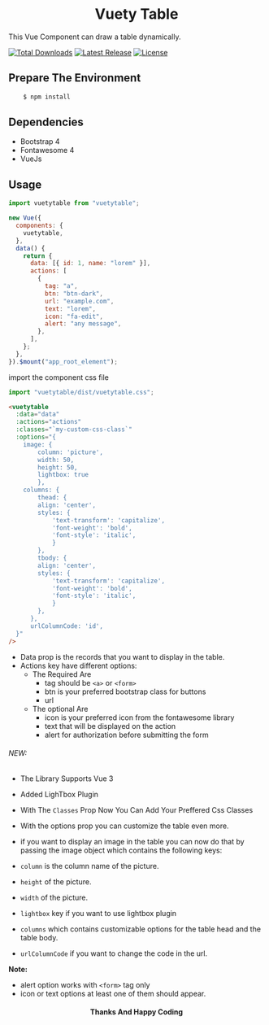 <h1 align="center">
    Vuety Table
</h1>

This Vue Component can draw a table dynamically.

<p>
    <a href="https://www.npmjs.com/package/vuetytable"><img src="https://img.shields.io/npm/dt/vuetytable.svg" alt="Total Downloads"></a>
    <a href="https://github.com/Ahmed-Y98/vuetytable"><img src="https://img.shields.io/npm/v/vuetytable.svg" alt="Latest Release"></a>
    <a href="https://github.com/Ahmed-Y98/vuetytable/blob/master/LICENSE"><img src="https://img.shields.io/npm/l/vuetytable.svg" alt="License"></a>
</p>

## Prepare The Environment

```bash
    $ npm install
```

## Dependencies

- Bootstrap 4
- Fontawesome 4
- VueJs

## Usage

```js
import vuetytable from "vuetytable";

new Vue({
  components: {
    vuetytable,
  },
  data() {
    return {
      data: [{ id: 1, name: "lorem" }],
      actions: [
        {
          tag: "a",
          btn: "btn-dark",
          url: "example.com",
          text: "lorem",
          icon: "fa-edit",
          alert: "any message",
        },
      ],
    };
  },
}).$mount("app_root_element");
```

import the component css file

```js
import "vuetytable/dist/vuetytable.css";
```

```html
<vuetytable
  :data="data"
  :actions="actions"
  :classes="`my-custom-css-class`"
  :options="{
    image: {
        column: 'picture',
        width: 50,
        height: 50,
        lightbox: true
        },
    columns: {
        thead: {
        align: 'center',
        styles: {
            'text-transform': 'capitalize',
            'font-weight': 'bold',
            'font-style': 'italic',
            }
        },
        tbody: {
        align: 'center',
        styles: {
            'text-transform': 'capitalize',
            'font-weight': 'bold',
            'font-style': 'italic',
            }
        },
      },
      urlColumnCode: 'id',
  }"
/>
```

- Data prop is the records that you want to display in the table.
- Actions key have different options:
  - The Required Are
    - tag should be `<a>` or `<form>`
    - btn is your preferred bootstrap class for buttons
    - url
  - The optional Are
    - icon is your preferred icon from the fontawesome library
    - text that will be displayed on the action
    - alert for authorization before submitting the form

###### NEW:

- The Library Supports Vue 3
- Added LighTbox Plugin
- With The `Classes` Prop Now You Can Add Your Preffered Css Classes

- With the options prop you can customize the table even more.
- if you want to display an image in the table you can now do that by passing the image object which contains the following keys:
- `column` is the column name of the picture.
- `height` of the picture.
- `width` of the picture.
- `lightbox` key if you want to use lightbox plugin
- `columns` which contains customizable options for the table head and the table body.
- `urlColumnCode` if you want to change the code in the url.

**Note:**

- alert option works with `<form>` tag only
- icon or text options at least one of them should appear.

<h4 align="center">
    Thanks And Happy Coding
</h4>
